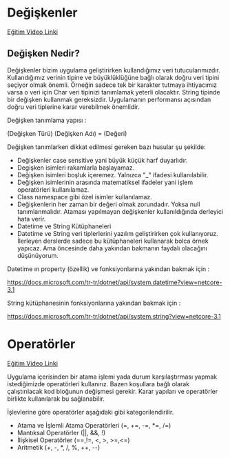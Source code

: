# Değişkenler

[Eğitim Video Linki](https://www.youtube.com/watch?v=s7o7-MawYZg)

## Değişken Nedir?

Değişkenler bizim uygulama geliştirirken kullandığımız veri tutucularımızdır. Kullandığımız verinin tipine ve büyüklüklüğüne bağlı olarak doğru veri tipini seçiyor olmak önemli. Örneğin sadece tek bir karakter tutmaya ihtiyacımız varsa o veri için Char veri tipinizi tanımlamak yeterli olacaktır. String tipinde bir değişken kullanmak gereksizdir. Uygulamanın performansı açısından doğru veri tiplerine karar verebilmek önemlidir.

Değişken tanımlama yapısı :

(Değişken Türü) (Değişken Adı) = (Değeri)

Değişken tanımlarken dikkat edilmesi gereken bazı husular şu şekilde:

* Değişkenler case sensitive yani büyük küçük harf duyarlıdır.
* Degişken isimleri rakamlarla başlayamaz.
* Değişken isimleri boşluk içeremez. Yalnızca "_" ifadesi kullanılabilir.
* Değişken isimlerinin arasında matematiksel ifadeler yani işlem operatörleri kullanılamaz.
* Class namespace gibi özel isimler kullanılamaz.
* Değişkenlerin her zaman bir değeri olmak zorundadır. Yoksa null tanımlanmalıdır. Ataması yapılmayan değişkenler kullanıldığında derleyici hata verir.
* Datetime ve String Kütüphaneleri
* Datetime ve String veri tiplerlerini yazılım geliştirirken çok kullanıyoruz. İlerleyen derslerde sadece bu kütüphaneleri kullanarak bolca örnek yapıcaz. Ama öncesinde daha yakından bakmanın faydalı olacağını düşünüyorum.

Datetime ın property (özellik) ve fonksiyonlarına yakından bakmak için :

https://docs.microsoft.com/tr-tr/dotnet/api/system.datetime?view=netcore-3.1

String kütüphanesinin fonksiyonlarına yakından bakmak için :

https://docs.microsoft.com/tr-tr/dotnet/api/system.string?view=netcore-3.1

# Operatörler

[Eğitim Video Linki](https://www.youtube.com/watch?v=Ebdx7u527fU&t=24s)

Uygulama içerisinden bir atama işlemi yada durum karşılaştırması yapmak istediğimizde operatörleri kullanırız. Bazen koşullara bağlı olarak çalıştırılacak kod bloğunun değişmesi gerekir. Karar yapıları ve operatörler birlikte kullanılarak bu sağlanabilir.

İşlevlerine göre operatörler aşağıdaki gibi kategorilendirilir.

* Atama ve İşlemli Atama Operatörleri (=, +=, -=, *=, /=)
* Mantıksal Operatörler (||, &&, !)
* İlişkisel Operatörler (==,!=, <, >, >=,<=)
* Aritmetik (+, -, *, /, %, ++, --)

